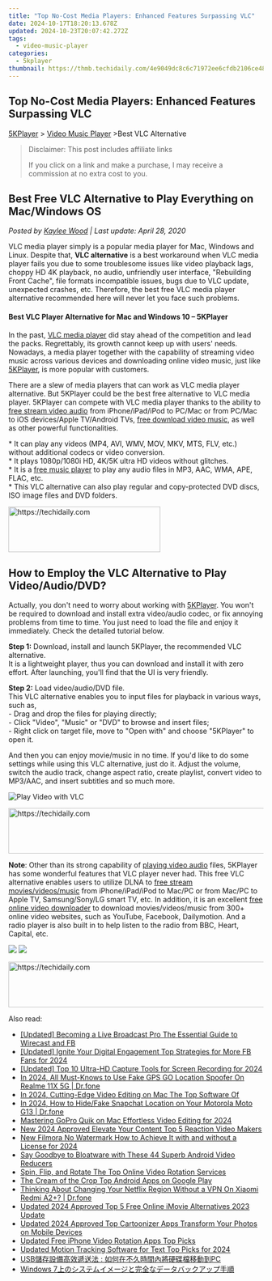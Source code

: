 ```yaml
---
title: "Top No-Cost Media Players: Enhanced Features Surpassing VLC"
date: 2024-10-17T18:20:13.678Z
updated: 2024-10-23T20:07:42.272Z
tags:
  - video-music-player
categories:
  - 5kplayer
thumbnail: https://thmb.techidaily.com/4e9049dc8c6c71972ee6cfdb2106ce48df839975371dfb9fbdc8a4ad77b856d5.jpg
---
```


## Top No-Cost Media Players: Enhanced Features Surpassing VLC

[5KPlayer](https://tools.techidaily.com/5kplayer/products/) \> [Video Music Player](https://tools.techidaily.com/5kplayer/video-music-player/) \>Best VLC Alternative

>  Disclaimer: This post includes affiliate links
>
>  If you click on a link and make a purchase, I may receive a commission at no extra cost to you.
>

## Best Free VLC Alternative to Play Everything on Mac/Windows OS

 _Posted by [Kaylee Wood](https://www.quora.com/profile/Amanda-Hu-21) | Last update: April 28, 2020_

VLC media player simply is a popular media player for Mac, Windows and Linux. Despite that, **VLC alternative** is a best workaround when VLC media player fails you due to some troublesome issues like video playback lags, choppy HD 4K playback, no audio, unfriendly user interface, "Rebuilding Front Cache", file formats incompatible issues, bugs due to VLC update, unexpected crashes, etc. Therefore, the best free VLC media player alternative recommended here will never let you face such problems.

#### **Best VLC Player Alternative for Mac and Windows 10 – 5KPlayer**

In the past, [VLC media player](https://tools.techidaily.com/5kplayer/products/) did stay ahead of the competition and lead the packs. Regrettably, its growth cannot keep up with users' needs. Nowadays, a media player together with the capability of streaming video music across various devices and downloading online video music, just like [5KPlayer](https://tools.techidaily.com/5kplayer/products/), is more popular with customers. 

There are a slew of media players that can work as VLC media player alternative. But 5KPlayer could be the best free alternative to VLC media player. 5KPlayer can compete with VLC media player thanks to the ability to [free stream video audio](https://tools.techidaily.com/5kplayer/dlna/) from iPhone/iPad/iPod to PC/Mac or from PC/Mac to iOS devices/Apple TV/Android TVs, [free download video music](https://tools.techidaily.com/5kplayer/youtube-download/), as well as other powerful functionalities.

\* It can play any videos (MP4, AVI, WMV, MOV, MKV, MTS, FLV, etc.) without additional codecs or video conversion.  
 \* It plays 1080p/1080i HD, 4K/5K ultra HD videos without glitches.  
 \* It is a [free music player](https://tools.techidaily.com/5kplayer/video-music-player/) to play any audio files in MP3, AAC, WMA, APE, FLAC, etc.  
 \* This VLC alternative can also play regular and copy-protected DVD discs, ISO image files and DVD folders.

<!-- affiliate ads begin -->
<a href="https://aligracehair.sjv.io/c/5597632/1997643/19272" target="_top" id="1997643">
  <img src="//a.impactradius-go.com/display-ad/19272-1997643" border="0" alt="https://techidaily.com" width="300" height="90"/>
</a>
<img height="0" width="0" src="https://aligracehair.sjv.io/i/5597632/1997643/19272" style="position:absolute;visibility:hidden;" border="0" />
<!-- affiliate ads end -->

## How to Employ the VLC Alternative to Play Video/Audio/DVD?

Actually, you don't need to worry about working with [5KPlayer](https://tools.techidaily.com/5kplayer/products/). You won't be required to download and install extra video/audio codec, or fix annoying problems from time to time. You just need to load the file and enjoy it immediately. Check the detailed tutorial below.

**Step 1:** Download, install and launch 5KPlayer, the recommended VLC alternative.  
It is a lightweight player, thus you can download and install it with zero effort. After launching, you'll find that the UI is very friendly.

**Step 2:** Load video/audio/DVD file.  
This VLC alternative enables you to input files for playback in various ways, such as,  
\- Drag and drop the files for playing directly;  
\- Click "Video", "Music" or "DVD" to browse and insert files;  
\- Right click on target file, move to "Open with" and choose "5KPlayer" to open it.

And then you can enjoy movie/music in no time. If you'd like to do some settings while using this VLC alternative, just do it. Adjust the volume, switch the audio track, change aspect ratio, create playlist, convert video to MP3/AAC, and insert subtitles and so much more.

![Play Video with VLC](https://www.5kplayer.com/video-music-player/../vlc/img/play-avi-on-vlc.jpg) 

<!-- affiliate ads begin -->
<a href="https://aligracehair.sjv.io/c/5597632/1915810/19272" target="_top" id="1915810">
  <img src="//a.impactradius-go.com/display-ad/19272-1915810" border="0" alt="https://techidaily.com" width="728" height="90"/>
</a>
<img height="0" width="0" src="https://aligracehair.sjv.io/i/5597632/1915810/19272" style="position:absolute;visibility:hidden;" border="0" />
<!-- affiliate ads end -->

**Note**: Other than its strong capability of [playing video audio](https://tools.techidaily.com/5kplayer/video-music-player/) files, 5KPlayer has some wonderful features that VLC player never had. This free VLC alternative enables users to utilize DLNA to [free stream movies/videos/music](https://tools.techidaily.com/5kplayer/dlna/) from iPhone/iPad/iPod to Mac/PC or from Mac/PC to Apple TV, Samsung/Sony/LG smart TV, etc. In addition, it is an excellent [free online video downloader](https://tools.techidaily.com/5kplayer/youtube-download/) to download movies/videos/music from 300+ online video websites, such as YouTube, Facebook, Dailymotion. And a radio player is also built in to help listen to the radio from BBC, Heart, Capital, etc.

[![](https://www.5kplayer.com/video-music-player/../button/freedownbackwin.png)](https://tools.techidaily.com/5kplayer/products/) [![](https://www.5kplayer.com/video-music-player/../button/freedownbackmac.png)](https://tools.techidaily.com/5kplayer/products/)

<!-- affiliate ads begin -->
<a href="https://appsumo.8odi.net/c/5597632/2068425/7443" target="_top" id="2068425">
  <img src="//a.impactradius-go.com/display-ad/7443-2068425" border="0" alt="https://techidaily.com" width="728" height="90"/>
</a>
<img height="0" width="0" src="https://appsumo.8odi.net/i/5597632/2068425/7443" style="position:absolute;visibility:hidden;" border="0" />
<!-- affiliate ads end -->

<ins class="adsbygoogle"
     style="display:block"
     data-ad-format="autorelaxed"
     data-ad-client="ca-pub-7571918770474297"
     data-ad-slot="1223367746"></ins>

<ins class="adsbygoogle"
     style="display:block"
     data-ad-client="ca-pub-7571918770474297"
     data-ad-slot="8358498916"
     data-ad-format="auto"
     data-full-width-responsive="true"></ins>

<span class="atpl-alsoreadstyle">Also read:</span>
<div><ul>
<li><a href="https://facebook-video-recording.techidaily.com/updated-becoming-a-live-broadcast-pro-the-essential-guide-to-wirecast-and-fb/"><u>[Updated] Becoming a Live Broadcast Pro The Essential Guide to Wirecast and FB</u></a></li>
<li><a href="https://facebook-video-content.techidaily.com/updated-ignite-your-digital-engagement-top-strategies-for-more-fb-fans-for-2024/"><u>[Updated] Ignite Your Digital Engagement Top Strategies for More FB Fans for 2024</u></a></li>
<li><a href="https://screen-capture.techidaily.com/updated-top-10-ultra-hd-capture-tools-for-screen-recording-for-2024/"><u>[Updated] Top 10 Ultra-HD Capture Tools for Screen Recording for 2024</u></a></li>
<li><a href="https://change-location.techidaily.com/in-2024-all-must-knows-to-use-fake-gps-go-location-spoofer-on-realme-11x-5g-drfone-by-drfone-virtual-android/"><u>In 2024, All Must-Knows to Use Fake GPS GO Location Spoofer On Realme 11X 5G | Dr.fone</u></a></li>
<li><a href="https://ai-vdieo-software.techidaily.com/in-2024-cutting-edge-video-editing-on-mac-the-top-software-of/"><u>In 2024, Cutting-Edge Video Editing on Mac The Top Software Of</u></a></li>
<li><a href="https://location-social.techidaily.com/in-2024-how-to-hidefake-snapchat-location-on-your-motorola-moto-g13-drfone-by-drfone-virtual-android/"><u>In 2024, How to Hide/Fake Snapchat Location on Your Motorola Moto G13 | Dr.fone</u></a></li>
<li><a href="https://video-ai-editor.techidaily.com/mastering-gopro-quik-on-mac-effortless-video-editing-for-2024/"><u>Mastering GoPro Quik on Mac Effortless Video Editing for 2024</u></a></li>
<li><a href="https://video-ai-editor.techidaily.com/new-2024-approved-elevate-your-content-top-5-reaction-video-makers/"><u>New 2024 Approved Elevate Your Content Top 5 Reaction Video Makers</u></a></li>
<li><a href="https://video-ai-editor.techidaily.com/new-filmora-no-watermark-how-to-achieve-it-with-and-without-a-license-for-2024/"><u>New Filmora No Watermark How to Achieve It with and without a License for 2024</u></a></li>
<li><a href="https://extra-lessons.techidaily.com/say-goodbye-to-bloatware-with-these-44-superb-android-video-reducers/"><u>Say Goodbye to Bloatware with These 44 Superb Android Video Reducers</u></a></li>
<li><a href="https://video-ai-editor.techidaily.com/spin-flip-and-rotate-the-top-online-video-rotation-services/"><u>Spin, Flip, and Rotate The Top Online Video Rotation Services</u></a></li>
<li><a href="https://video-ai-editor.techidaily.com/the-cream-of-the-crop-top-android-apps-on-google-play/"><u>The Cream of the Crop Top Android Apps on Google Play</u></a></li>
<li><a href="https://fake-location.techidaily.com/thinking-about-changing-your-netflix-region-without-a-vpn-on-xiaomi-redmi-a2plus-drfone-by-drfone-virtual-android/"><u>Thinking About Changing Your Netflix Region Without a VPN On Xiaomi Redmi A2+? | Dr.fone</u></a></li>
<li><a href="https://video-ai-editor.techidaily.com/updated-2024-approved-top-5-free-online-imovie-alternatives-2023-update/"><u>Updated 2024 Approved Top 5 Free Online iMovie Alternatives 2023 Update</u></a></li>
<li><a href="https://video-ai-editor.techidaily.com/updated-2024-approved-top-cartoonizer-apps-transform-your-photos-on-mobile-devices/"><u>Updated 2024 Approved Top Cartoonizer Apps Transform Your Photos on Mobile Devices</u></a></li>
<li><a href="https://video-ai-editor.techidaily.com/updated-free-iphone-video-rotation-apps-top-picks/"><u>Updated Free iPhone Video Rotation Apps Top Picks</u></a></li>
<li><a href="https://video-ai-editor.techidaily.com/updated-motion-tracking-software-for-text-top-picks-for-2024/"><u>Updated Motion Tracking Software for Text Top Picks for 2024</u></a></li>
<li><a href="https://win-unique.techidaily.com/usb-pc/"><u>USB儲存設備高效遞送法 : 如何在不久時間內將硬碟檔移動到PC</u></a></li>
<li><a href="https://fox-shield.techidaily.com/1728464254700-windows-7/"><u>Windows 7上のシステムイメージと完全なデータバックアップ手順</u></a></li>
</ul></div>

